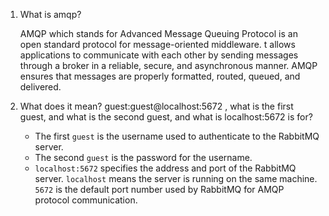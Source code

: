 1. What is amqp?

   AMQP which stands for Advanced Message Queuing Protocol is an open standard protocol for message-oriented middleware. t allows applications to communicate with each other by sending messages through a broker in a reliable, secure, and asynchronous manner. AMQP ensures that messages are properly formatted, routed, queued, and delivered.

2. What does it mean? guest:guest@localhost:5672 , what is the first guest, and what is the second guest, and what is localhost:5672 is for?

    - The first `guest` is the username used to authenticate to the RabbitMQ server.
    - The second `guest` is the password for the username.
    - `localhost:5672` specifies the address and port of the RabbitMQ server. `localhost` means the server is running on the same machine. `5672` is the default port number used by RabbitMQ for AMQP protocol communication.

